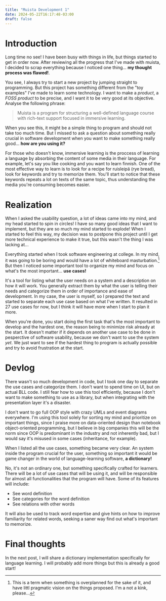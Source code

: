 ```yaml
---
title: "Muista Development 1"
date: 2024-05-22T16:17:48-03:00
draft: false
---
```


# Introduction

Long time no see! I have been busy with things in life, but things started to
get in order now. After reviewing all the progress that I've made with muista,
I decided to scrap everything because I noticed one thing... **my thought process
was flawed!**.

You see, I always try to start a new project by jumping straight to programming.
But this project has something different from the "toy examples" I've made to
learn some technology. I want to make a *product*, a *FOSS product* to be precise,
and I want it to be very good at its objective. Analyse the following phrase:

> Muista is a program for structuring a well-defined language course with
> rich-text support focused in immersive learning.

When you see this, it might be a simple thing to program and should not take too
much time. But I missed to ask a question about something really crucial in
software development when you want to make something really good... **how are you using it?**

For those who doesn't know, immersive learning is the proccess of learning a
language by absorbing the content of some media in their language. For example,
let's say you like cooking and you want to learn finnish. One of the most effective
way to learn is to look for a recipe for ruisleipä (rye bread), look for keywords
and try to memorize them. You'll start to notice that these keywords repeats
a lot on texts of the same topic, thus understanding the media you're consuming
becomes easier.

# Realization

When I asked the usability question, a lot of ideas came into my mind, and my head started
to spin in circles! I have so many good ideas that I want to implement, but they
are so much my mind started to explode! When I started to feel this way, my decision
was to postpone this project until I get more technical experience to make it true,
but this wasn't the thing I was lacking at...

Everything started when I took software engineering at college. In my mind, it was
going to be boring and would have a lot of whiteboard masturbation.[^1] But then
I noticed some important tool to organize my mind and focus on what's the most important... **use cases!**

It's a tool for listing what the user needs on a system and a description on how it
will work. You generally extract them by what the user is telling their needs and
categorize them in order of importance and ease of development. In my case, the user
is myself, so I prepared the text and started to separate each use case based on
what I've written. It resulted in 27 use cases for now, but I think it will have
more when I start to plan it more.

When you're done, you start doing the first task that's the most important to
develop and the hardest one, the reason being to minimize risk already at the start.
It doesn't matter if it depends on another use case to be done in pesperctive of
software usability, because we don't want to use the system *yet*. We just want
to see if the hardest thing to program is actually possible and try to avoid
frustration at the start.

# Devlog

There wasn't so much development in code, but I took one day to separate the use
cases and categorize them. I don't want to spend time on UI, but on actual BLL code.
I still fear how to use this tool efficiently, because I don't want to make something
to use as a library, but when integrating with the presentation layer it's a disaster.

I don't want to go full OOP style with crazy UMLs and event diagrams everywhere.
I'm using this tool solely for sorting my mind and prioritize on important things,
since I praise more on data-oriented design than notebook object-oriented programming,
but I believe in big companies this will be the norm since OOP is predominant in the
industry and not inherently bad, but I would say it's misused in some cases (inheritance,
for example).

When I listed all the use cases, something became very clear. An system inside the
program crucial for the user, something so important it would be game changer in the
world of language-learning software, **a dictionary!**

No, it's not an ordinary one, but something specifically crafted for learners.
There will be a lot of use cases that will be using it, and will be responsible for
almost all functionalities that the program will have. Some of its features will
include:

- See word definition
- See categories for the word definition
- See relations with other words

It will also be used to track word expertise and give hints on how to improve
familiarity for related words, seeking a saner way find out what's important to
memorize.

# Final thoughts

In the next post, I will share a dictionary implementation specifically for language
learning. I will probably add more things but this is already a good start!

[^1]: This is a term when something is overplanned for the sake of it, and have littl
pragmatic vision on the things proposed. I'm a not a kink, please...
